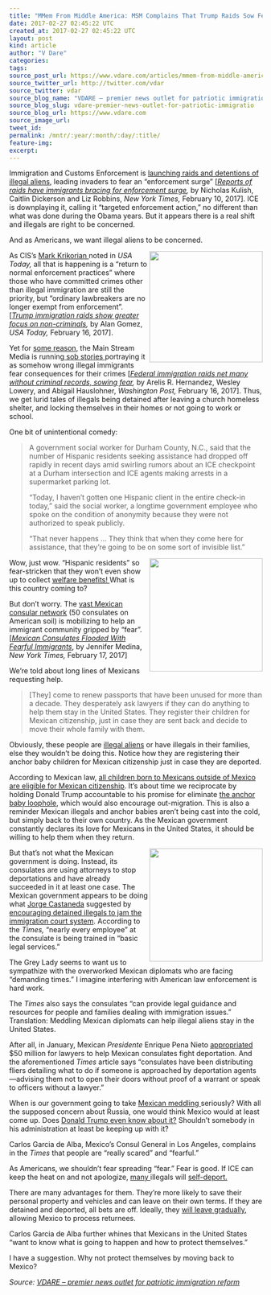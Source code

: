 ```yaml
---
title: "MMem From Middle America: MSM Complains That Trump Raids Sow Fear Among Immigrants. Yes, So What’s The Problem?"
date: 2017-02-27 02:45:22 UTC
created_at: 2017-02-27 02:45:22 UTC
layout: post
kind: article
author: "V Dare"
categories: 
tags: 
source_post_url: https://www.vdare.com/articles/mmem-from-middle-america-msm-complains-that-trump-raids-sow-fear-among-immigrants-yes-so-whats-the-problem
source_twitter_url: http://twitter.com/vdar
source_twitter: vdar
source_blog_name: "VDARE – premier news outlet for patriotic immigration reform"
source_blog_slug: vdare-premier-news-outlet-for-patriotic-immigratio
source_blog_url: https://www.vdare.com
source_image_url: 
tweet_id:
permalink: /mntr/:year/:month/:day/:title/
feature-img: 
excerpt:
---
```

<div class="pf-content"><p>Immigration and Customs Enforcement is <a href="http://www.vdare.com/posts/the-trump-effect-federal-officials-are-actually-enforcing-the-law">launching raids and detentions of illegal aliens</a>, leading invaders to fear an “enforcement surge” [<a href="https://www.nytimes.com/2017/02/10/us/immigration-raids-enforcement.html?_r=3"><em>Reports of raids have immigrants bracing for enforcement surge</em></a><em>, </em>by Nicholas Kulish, Caitlin Dickerson and Liz Robbins, <em>New York Times, </em>February 10, 2017]. ICE is downplaying it, calling it “targeted enforcement action,” no different than what was done during the Obama years. But it appears there is a real shift and illegals are right to be concerned.</p>
<p>And as Americans, we want illegal aliens to be concerned.</p>
<p><img class="alignright wp-image-108000" title="" src="https://s3-us-west-2.amazonaws.com/vdare-live/wp-content/uploads/2017/02/25203957/non.jpg" width="225" height="221" align="right">As CIS’s <a href="http://www.vdare.com/posts/mark-krikorian-wonders-about-ices-priorities">Mark Krikorian </a>noted in<em> USA Today,</em> all that is happening is a “return to normal enforcement practices” where those who have committed crimes other than illegal immigration are still the priority, but “ordinary lawbreakers are no longer exempt from enforcement”. [<a href="http://www.usatoday.com/story/news/nation/2017/02/16/president-trump-immigration-raids-target-fewer-criminals/97988770/"><em>Trump immigration raids show greater focus on non-criminals</em></a><em>, </em>by Alan Gomez, <em>USA Today, </em>February 16, 2017].</p>
<p>Yet for <a href="http://www.vdare.com/posts/trump-administration-may-spur-sob-story-storm">some reason</a>, the Main Stream Media is running<a href="https://www.google.com/search?hl=en&amp;q=sob%20stories+site:vdare.com"> sob stories </a>portraying it as somehow wrong illegal immigrants fear consequences for their crimes [<a href="https://www.washingtonpost.com/national/federal-immigration-raids-net-many-without-criminal-records-sowing-fear/2017/02/16/a37e5e76-f486-11e6-a9b0-ecee7ce475fc_story.html"><em>Federal immigration raids net many without criminal records, sowing fear</em></a><em>, </em>by Arelis R. Hernandez, Wesley Lowery, and Abigail Hauslohner, <em>Washington Post, </em>February 16, 2017]. Thus, we get lurid tales of illegals being detained after leaving a church homeless shelter, and locking themselves in their homes or not going to work or school.</p>
<p>One bit of unintentional comedy:</p>
<blockquote><p>A government social worker for Durham County, N.C., said that the number of Hispanic residents seeking assistance had dropped off rapidly in recent days amid swirling rumors about an ICE checkpoint at a Durham intersection and ICE agents making arrests in a supermarket parking lot.</p>
<p>“Today, I haven’t gotten one Hispanic client in the entire check-in today,” said the social worker, a longtime government employee who spoke on the condition of anonymity because they were not authorized to speak publicly.</p>
<p>“That never happens … They think that when they come here for assistance, that they’re going to be on some sort of invisible list.”</p></blockquote>
<p><img title="" src="https://www.vdare.com/wp-content/uploads/2015/09/DHS-benefits-immigration.jpg" width="225" align="right">Wow, just wow. “Hispanic residents” so fear-stricken that they won’t even show up to collect <a href="http://www.vdare.com/articles/hispanic-immigrants-three-times-likely-to-be-on-welfare-than-american-whites">welfare benefits! </a>What is this country coming to?</p>
<p>But don’t worry. The <a href="http://www.vdare.com/posts/vast-mexican-consulate-network-aiding-dreamers-given-amnesty-by-obama-decree">vast Mexican consular network</a> (50 consulates on American soil) is mobilizing to help an immigrant community gripped by “fear”. [<a href="https://www.nytimes.com/2017/02/17/us/mexican-consulates-flooded-with-fearful-immigrants.html?_r=1"><em>Mexican Consulates Flooded With Fearful Immigrants</em></a>, by Jennifer Medina, <em>New York Times, </em>February 17, 2017]</p>
<p>We’re told about long lines of Mexicans requesting help.</p>
<blockquote><p>[They] come to renew passports that have been unused for more than a decade. They desperately ask lawyers if they can do anything to help them stay in the United States. They register their children for Mexican citizenship, just in case they are sent back and decide to move their whole family with them.</p><div id="57966237cc52c74a5e1363c4" class="vdb_player vdb_57966237cc52c74a5e1363c456bcd17ce4b018167fea5539">    </div></blockquote>
<p>Obviously, these people are <a href="http://www.vdare.com/posts/of-course-mexico-is-sending-illegals-their-government-backs-the-migrants-all-the-way">illegal aliens</a> or have illegals in their families, else they wouldn’t be doing this. Notice how they are registering their anchor baby children for Mexican citizenship just in case they are deported.</p>
<p>According to Mexican law, <a href="http://www.vdare.com/articles/memo-from-mexico-by-allan-wall-203">all children born to Mexicans outside of Mexico are eligible for Mexican citizenship</a>. It’s about time we reciprocate by holding Donald Trump accountable to his promise for eliminate <a href="http://www.vdare.com/articles/original-intent-anchor-baby-clauses-authors-explicitly-envisaged-no-non-white-immigration">the anchor baby loophole</a>, which would also encourage out-migration. This is also a reminder Mexican illegals and anchor babies aren’t being cast into the cold, but simply back to their own country. As the Mexican government constantly declares its love for Mexicans in the United States, it should be willing to help them when they return.</p>
<p><a href="http://www.vdare.com/posts/of-course-mexico-is-sending-illegals-their-government-backs-the-migrants-all-the-way"><img title="" src="https://s3-us-west-2.amazonaws.com/vdare-live/wp-content/uploads/2015/08/pagdefault1.jpg" width="225" align="right"></a>But that’s not what the Mexican government is doing. Instead, its consulates are using attorneys to stop deportations and have already succeeded in it at least one case. The Mexican government appears to be doing what <a href="http://www.vdare.com/articles/memo-from-middle-america-mexicos-jorge-castaneda-has-a-plan-to-stop-donald-trump-but-its-just-a-bluff-given-patriotic-american-leadership">Jorge Castaneda</a> suggested by <a href="http://www.vdare.com/articles/said-in-spanish-mexicans-continue-to-bash-trump-meddle-in-the-u-s-but-theyre-also-preparing-for-deportees">encouraging detained illegals to jam the immigration court system</a>. According to the <em>Times, </em>“nearly every employee” at the consulate is being trained in “basic legal services.”</p>
<p>The Grey Lady seems to want us to sympathize with the overworked Mexican diplomats who are facing “demanding times.” I imagine interfering with American law enforcement is hard work.</p>
<p>The <em>Times </em>also says the consulates “can provide legal guidance and resources for people and families dealing with immigration issues.” Translation: Meddling Mexican diplomats can help illegal aliens stay in the United States.</p>
<p>After all, in January, Mexican <em>Presidente</em> Enrique Pena Nieto <a href="http://www.vdare.com/articles/said-in-spanish-mexicans-continue-to-bash-trump-meddle-in-the-u-s-but-theyre-also-preparing-for-deportees">appropriated</a> $50 million for lawyers to help Mexican consulates fight deportation. And the aforementioned <em>Times </em>article says “consulates have been distributing fliers detailing what to do if someone is approached by deportation agents—advising them not to open their doors without proof of a warrant or speak to officers without a lawyer.”</p>
<p>When is our government going to take <a href="http://www.vdare.com/articles/memo-from-middle-america-main-stream-media-finally-notices-meddling-mexicans-encouraging-immigrants-to-naturalize-and-vote-against-trump-but-where-is-gop">Mexican meddling </a>seriously? With all the supposed concern about Russia, one would think Mexico would at least come up. Does <a href="http://www.vdare.com/articles/memo-from-middle-america-post-election-mexico-steps-up-meddling-but-trump-can-tromp-on-them">Donald Trump even know about it?</a> Shouldn’t somebody in his administration at least be keeping up with it?</p>
<p>Carlos Garcia de Alba, Mexico’s Consul General in Los Angeles, complains in the <em>Times </em>that people are “really scared” and “fearful.”</p>
<p>As Americans, we shouldn’t fear spreading “fear.” Fear is good. If ICE can keep the heat on and not apologize, <a href="http://www.vdare.com/articles/everybody-go-home-the-party-is-over-how-donald-trump-can-get-millions-of-illegals-to-self-deport-with-just-one-speech">many </a>illegals will <a href="http://www.vdare.com/posts/roy-beck-on-self-deportation-and-the-dumbfounded-media">self-deport.</a></p>
<p>There are many advantages for them. They’re more likely to save their personal property and vehicles and can leave on their own terms. If they are detained and deported, all bets are off. Ideally, they <a href="http://www.vdare.com/articles/the-fulford-file-by-james-fulford-illegal-immigration-the-trafalgar-square-solution">will leave gradually, </a>allowing Mexico to process returnees.</p>
<p>Carlos Garcia de Alba further whines that Mexicans in the United States “want to know what is going to happen and how to protect themselves.”</p>
<p>I have a suggestion. Why not protect themselves by moving back to Mexico?</p>
</div><div class="">
    <i>Source: <a href="https://www.vdare.com">VDARE – premier news outlet for patriotic immigration reform</a></i>
</div>
